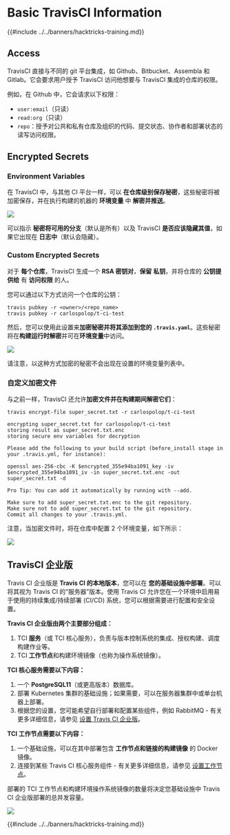 # Basic TravisCI Information

{{#include ../../banners/hacktricks-training.md}}

## Access

TravisCI 直接与不同的 git 平台集成，如 Github、Bitbucket、Assembla 和 Gitlab。它会要求用户授予 TravisCI 访问他想要与 TravisCI 集成的仓库的权限。

例如，在 Github 中，它会请求以下权限：

- `user:email`（只读）
- `read:org`（只读）
- `repo`：授予对公共和私有仓库及组织的代码、提交状态、协作者和部署状态的读写访问权限。

## Encrypted Secrets

### Environment Variables

在 TravisCI 中，与其他 CI 平台一样，可以 **在仓库级别保存秘密**，这些秘密将被加密保存，并在执行构建的机器的 **环境变量** 中 **解密并推送**。

![](<../../images/image (203).png>)

可以指示 **秘密将可用的分支**（默认是所有）以及 TravisCI **是否应该隐藏其值**，如果它出现在 **日志中**（默认会隐藏）。

### Custom Encrypted Secrets

对于 **每个仓库**，TravisCI 生成一个 **RSA 密钥对**，**保留** **私钥**，并将仓库的 **公钥提供给** 有 **访问权限** 的人。

您可以通过以下方式访问一个仓库的公钥：
```
travis pubkey -r <owner>/<repo_name>
travis pubkey -r carlospolop/t-ci-test
```
然后，您可以使用此设置来**加密秘密并将其添加到您的 `.travis.yaml`**。这些秘密将在**构建运行时解密**并可在**环境变量**中访问。

![](<../../images/image (139).png>)

请注意，以这种方式加密的秘密不会出现在设置的环境变量列表中。

### 自定义加密文件

与之前一样，TravisCI 还允许**加密文件并在构建期间解密它们**：
```
travis encrypt-file super_secret.txt -r carlospolop/t-ci-test

encrypting super_secret.txt for carlospolop/t-ci-test
storing result as super_secret.txt.enc
storing secure env variables for decryption

Please add the following to your build script (before_install stage in your .travis.yml, for instance):

openssl aes-256-cbc -K $encrypted_355e94ba1091_key -iv $encrypted_355e94ba1091_iv -in super_secret.txt.enc -out super_secret.txt -d

Pro Tip: You can add it automatically by running with --add.

Make sure to add super_secret.txt.enc to the git repository.
Make sure not to add super_secret.txt to the git repository.
Commit all changes to your .travis.yml.
```
注意，当加密文件时，将在仓库中配置 2 个环境变量，如下所示：

![](<../../images/image (170).png>)

## TravisCI 企业版

Travis CI 企业版是 **Travis CI 的本地版本**，您可以在 **您的基础设施中部署**。可以将其视为 Travis CI 的“服务器”版本。使用 Travis CI 允许您在一个环境中启用易于使用的持续集成/持续部署 (CI/CD) 系统，您可以根据需要进行配置和安全设置。

**Travis CI 企业版由两个主要部分组成：**

1. TCI **服务**（或 TCI 核心服务），负责与版本控制系统的集成、授权构建、调度构建作业等。
2. TCI **工作节点**和构建环境镜像（也称为操作系统镜像）。

**TCI 核心服务需要以下内容：**

1. 一个 **PostgreSQL11**（或更高版本）数据库。
2. 部署 Kubernetes 集群的基础设施；如果需要，可以在服务器集群中或单台机器上部署。
3. 根据您的设置，您可能希望自行部署和配置某些组件，例如 RabbitMQ - 有关更多详细信息，请参见 [设置 Travis CI 企业版](https://docs.travis-ci.com/user/enterprise/tcie-3.x-setting-up-travis-ci-enterprise/)。

**TCI 工作节点需要以下内容：**

1. 一个基础设施，可以在其中部署包含 **工作节点和链接的构建镜像** 的 Docker 镜像。
2. 连接到某些 Travis CI 核心服务组件 - 有关更多详细信息，请参见 [设置工作节点](https://docs.travis-ci.com/user/enterprise/setting-up-worker/)。

部署的 TCI 工作节点和构建环境操作系统镜像的数量将决定您基础设施中 Travis CI 企业版部署的总并发容量。

![](<../../images/image (199).png>)

{{#include ../../banners/hacktricks-training.md}}
